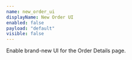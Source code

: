 ```yaml
---
name: new_order_ui
displayName: New Order UI
enabled: false
payload: "default"
visible: false
---
```


Enable brand-new UI for the Order Details page.